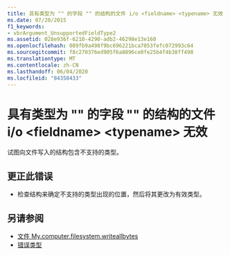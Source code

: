 ```yaml
---
title: 具有类型为 "" 的字段 "" 的结构的文件 i/o <fieldname> <typename> 无效
ms.date: 07/20/2015
f1_keywords:
- vbrArgument_UnsupportedFieldType2
ms.assetid: 028e936f-6210-4290-adb2-46298e13e160
ms.openlocfilehash: 089fb9a498f9bc696221bca7053fefc072993c64
ms.sourcegitcommit: f8c270376ed905f6a8896ce0fe25b4f4b38ff498
ms.translationtype: MT
ms.contentlocale: zh-CN
ms.lasthandoff: 06/04/2020
ms.locfileid: "84358433"
---
```

# <a name="file-io-of-a-structure-with-field-fieldname-of-type-typename-is-not-valid"></a>具有类型为 "" 的字段 "" 的结构的文件 i/o \<fieldname> \<typename> 无效
试图向文件写入的结构包含不支持的类型。  
  
## <a name="to-correct-this-error"></a>更正此错误  
  
- 检查结构来确定不支持的类型出现的位置，然后将其更改为有效类型。  
  
## <a name="see-also"></a>另请参阅

- [文件 My.computer.filesystem.writeallbytes](xref:Microsoft.VisualBasic.MyServices.FileSystemProxy.WriteAllBytes%2A)
- [错误类型](../programming-guide/language-features/error-types.md)
